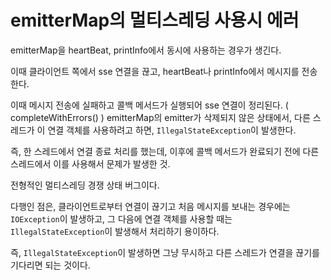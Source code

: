 # emitterMap의 멀티스레딩 사용시 에러

emitterMap을 heartBeat, printInfo에서 동시에 사용하는 경우가 생긴다.

이때 클라이언트 쪽에서 sse 연결을 끊고, heartBeat나 printInfo에서 메시지를 전송한다.

이때 메시지 전송에 실패하고 콜백 메서드가 실행되어 sse 연결이 정리된다. ( completeWithErrors() )
emitterMap의 emitter가 삭제되지 않은 상태에서, 다른 스레드가 이 연결 객체를 사용하려고 하면, `IllegalStateException`이 발생한다.

즉, 한 스레드에서 연결 종료 처리를 했는데, 이후에 콜백 메서드가 완료되기 전에 다른 스레드에서 이를 사용해서 문제가 발생한 것.

전형적인 멀티스레딩 경쟁 상태 버그이다.

다행인 점은, 클라이언트로부터 연결이 끊기고 처음 메시지를 보내는 경우에는 `IOException`이 발생하고, 그 다음에 연결 객체를 사용할 때는 `IllegalStateException`이
발생해서 처리하기 용이하다.

즉, `IllegalStateException`이 발생하면 그냥 무시하고 다른 스레드가 연결을 끊기를 기다리면 되는 것이다.
